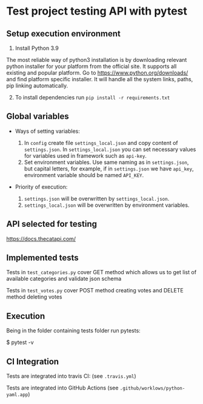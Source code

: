 # Test project testing API with pytest 

## Setup execution environment
1. Install Python 3.9 

The most reliable way of python3 installation is by downloading relevant python installer for your platform from the official site.
It supports all existing and popular platform. Go to https://www.python.org/downloads/ and find platform specific installer.
It will handle all the system links, paths, pip linking automatically.

2. To install dependencies run `pip install -r requirements.txt`

## Global variables

* Ways of setting variables: 
    1. In `config` create file `settings_local.json` and copy content of `settings.json`. In `settings_local.json` you can set necessary values for variables used in framework such as `api-key`.
    2. Set environment variables. Use same naming as in `settings.json`, but capital letters, for example, if in `settings.json` we have `api_key`, environment variable should be named `API_KEY`.
   

* Priority of execution:
    1. `settings.json` will be overwritten by `settings_local.json`.
    2. `settings_local.json` will be overwritten by environment variables.


## API selected for testing 

https://docs.thecatapi.com/


## Implemented tests
Tests in `test_categories.py` cover GET method which allows us
to get list of available categories and validate json schema


Tests in `test_votes.py` cover POST method creating votes and DELETE method deleting votes


## Execution

Being in the folder containing tests folder run pytests:

$ pytest -v

## CI Integration
Tests are integrated into travis CI: (see `.travis.yml`)  

Tests are integrated into GitHub Actions (see `.github/worklows/python-yaml.app`)
